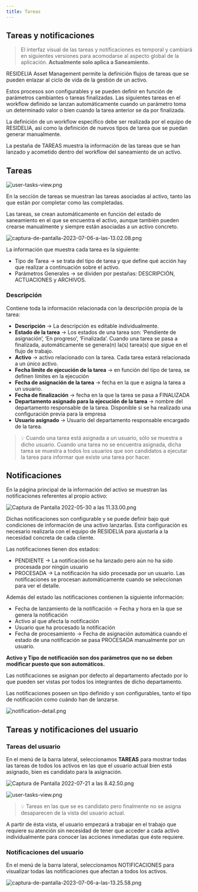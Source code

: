```yaml
---
title: Tareas
---
```

## Tareas y notificaciones

> El interfaz visual de las tareas y notificaciones es temporal y cambiará en siguientes versiones para acomodarse al aspecto global de la aplicación. **Actualmente solo aplica a Saneamiento.**

RESIDELIA Asset Management permite la definición flujos de tareas que se pueden enlazar al ciclo de vida de la gestión de un activo.

Estos procesos son configurables y se pueden definir en función de parámetros cambiantes o tareas finalizadas. Las siguientes tareas en el workflow definido se lanzan automáticamente cuando un parámetro toma un determinado valor o bien cuando la tarea anterior se da por finalizada.

La definición de un workflow específico debe ser realizada por el equipo de RESIDELIA, así como la definición de nuevos tipos de tarea que se puedan generar manualmente.

La pestaña de TAREAS muestra la información de las tareas que se han lanzado y acometido dentro del workflow del saneamiento de un activo.

## Tareas

![user-tasks-view.png](/images/AssetView/Management/user-tasks-view.png)

En la sección de tareas se muestran las tareas asociadas al activo, tanto las que están por completar como las completadas.

Las tareas, se crean automáticamente en función del estado de saneamiento en el que se encuentra el activo, aunque también pueden crearse manualmente y siempre están asociadas a un activo concreto.

![captura-de-pantalla-2023-07-06-a-las-13.02.08.png](/images/AssetView/Management/captura-de-pantalla-2023-07-06-a-las-13.02.08.png)

La información que muestra cada tarea es la siguiente:

* Tipo de Tarea → se trata del tipo de tarea y que define qué acción hay que realizar a continuación sobre el activo.
* Parámetros Generales → se dividen por pestañas: DESCRIPCIÓN, ACTUACIONES y ARCHIVOS.

### Descripción

Contiene toda la información relacionada con la descripción propia de la tarea:

* **Descripción** → La descripción es editable individualmente.
* **Estado de la tarea** → Los estados de una tarea son: ‘Pendiente de asignación’, ‘En progreso’, ‘Finalizada’. Cuando una tarea se pasa a finalizada, automáticamente se genera(n) la(s) tarea(s) que sigue en el flujo de trabajo.
* **Activo** → activo relacionado con la tarea. Cada tarea estará relacionada a un único activo.
* **Fecha límite de ejecución de la tarea** → en función del tipo de tarea, se definen límites en la ejecución
* **Fecha de asignación de la tarea** → fecha en la que e asigna la tarea a un usuario.
* **Fecha de finalización** → fecha en la que la tarea se pasa a FINALIZADA
* **Departamento asignado para la ejecución de la tarea** → nombre del departamento responsable de la tarea. Disponible si se ha realizado una configuración previa para la empresa
* **Usuario asignado** → Usuario del departamento responsable encargado de la tarea.

> 💡 Cuando una tarea está asignada a un usuario, sólo se muestra a dicho usuario. Cuando una  tarea no se encuentra asignada, dicha tarea se muestra a todos los usuarios que son candidatos a ejecutar la tarea para informar que existe una tarea por hacer.

## Notificaciones

En la página principal de la información del activo se muestran las notificaciones referentes al propio activo:

![Captura de Pantalla 2022-05-30 a las 11.33.00.png](/images/AssetView/Management/captura-de-pantalla-2023-07-06-a-las-13.25.58.png)

Dichas notificaciones son configurable y se puede definir bajo qué condiciones de información de una activo lanzarlas. Esta configuración es necesario realizarla con el equipo de RESIDELIA para ajustarla a la necesidad concreta de cada cliente.

Las notificaciones tienen dos estados:

* PENDIENTE → La notificación se ha lanzado pero aún no ha sido procesada por ningún usuario
* PROCESADA → La notificación ha sido procesada por un usuario. Las notificaciones se procesan automáticamente cuando se seleccionan para ver el detalle.


Además del estado las notificaciones contienen la siguiente información:

* Fecha de lanzamiento de la notificación → Fecha y hora en la que se genera la notificación
* Activo al que afecta la notificación
* Usuario que ha procesado la notificación
* Fecha de procesamiento → Fecha de asignación automática cuando el estado de una notificación se pasa PROCESADA manualmente por un usuario.

**Activo y Tipo de notificación son dos parámetros que no se deben modificar puesto que son automáticos.**

Las notificaciones se asignan por defecto al departamento afectado por lo que pueden ser vistas por todos los integrantes de dicho departamento.

Las notificaciones poseen un tipo definido y son configurables, tanto el tipo de notificación como cuándo han de lanzarse.

![notification-detail.png](/images/AssetView/Management/notification-detail.png)

## Tareas y notificaciones del usuario

### Tareas del usuario

En el menú de la barra lateral, seleccionamos **TAREAS** para mostrar todas las tareas de todos los activos en las que el usuario actual bien está asignado, bien es candidato para la asignación.

![Captura de Pantalla 2022-07-21 a las 8.42.50.png](/images/AssetView/Management/Captura_de_Pantalla_2022-07-21_a_las_8.42.50.png)

![user-tasks-view.png](/images/AssetView/Management/user-tasks-view.png)

> 💡 Tareas en las que se es candidato pero finalmente no se asigna desaparecen de la vista del usuario actual.

A partir de ésta vista, el usuario empezará a trabajar en el trabajo que requiere su atención sin necesidad de tener que acceder a cada activo individualmente para conocer las acciones inmediatas que éste requiere.

### Notificaciones del usuario

En el menú de la barra lateral, seleccionamos NOTIFICACIONES para visualizar todas las notificaciones que afectan a todos los activos.

![captura-de-pantalla-2023-07-06-a-las-13.25.58.png](/images/AssetView/Management/captura-de-pantalla-2023-07-06-a-las-13.25.58.png)